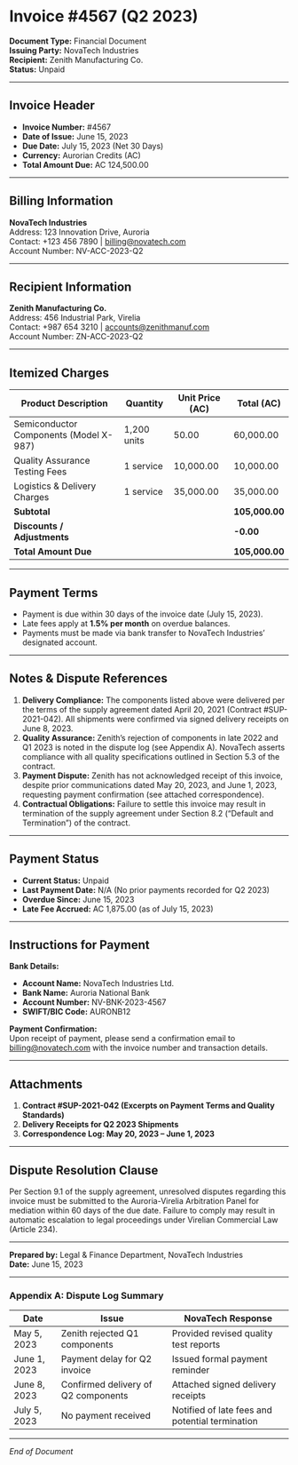 

# **Invoice #4567 (Q2 2023)**  
**Document Type:** Financial Document  
**Issuing Party:** NovaTech Industries  
**Recipient:** Zenith Manufacturing Co.  
**Status:** Unpaid  

---

## **Invoice Header**  
- **Invoice Number:** #4567  
- **Date of Issue:** June 15, 2023  
- **Due Date:** July 15, 2023 (Net 30 Days)  
- **Currency:** Aurorian Credits (AC)  
- **Total Amount Due:** AC 124,500.00  

---

## **Billing Information**  
**NovaTech Industries**  
Address: 123 Innovation Drive, Auroria  
Contact: +123 456 7890 | billing@novatech.com  
Account Number: NV-ACC-2023-Q2  

---

## **Recipient Information**  
**Zenith Manufacturing Co.**  
Address: 456 Industrial Park, Virelia  
Contact: +987 654 3210 | accounts@zenithmanuf.com  
Account Number: ZN-ACC-2023-Q2  

---

## **Itemized Charges**  
| **Product Description**         | **Quantity** | **Unit Price (AC)** | **Total (AC)** |  
|-------------------------------|--------------|---------------------|----------------|  
| Semiconductor Components (Model X-987) | 1,200 units   | 50.00              | 60,000.00      |  
| Quality Assurance Testing Fees    | 1 service     | 10,000.00          | 10,000.00      |  
| Logistics & Delivery Charges      | 1 service     | 35,000.00          | 35,000.00      |  
| **Subtotal**                   |              |                     | **105,000.00** |  
| **Discounts / Adjustments**    |              |                     | **-0.00**      |  
| **Total Amount Due**          |              |                     | **105,000.00** |  

---

## **Payment Terms**  
- Payment is due within 30 days of the invoice date (July 15, 2023).  
- Late fees apply at **1.5% per month** on overdue balances.  
- Payments must be made via bank transfer to NovaTech Industries’ designated account.  

---

## **Notes & Dispute References**  
1. **Delivery Compliance:** The components listed above were delivered per the terms of the supply agreement dated April 20, 2021 (Contract #SUP-2021-042). All shipments were confirmed via signed delivery receipts on June 8, 2023.  
2. **Quality Assurance:** Zenith’s rejection of components in late 2022 and Q1 2023 is noted in the dispute log (see Appendix A). NovaTech asserts compliance with all quality specifications outlined in Section 5.3 of the contract.  
3. **Payment Dispute:** Zenith has not acknowledged receipt of this invoice, despite prior communications dated May 20, 2023, and June 1, 2023, requesting payment confirmation (see attached correspondence).  
4. **Contractual Obligations:** Failure to settle this invoice may result in termination of the supply agreement under Section 8.2 (“Default and Termination”) of the contract.  

---

## **Payment Status**  
- **Current Status:** Unpaid  
- **Last Payment Date:** N/A (No prior payments recorded for Q2 2023)  
- **Overdue Since:** June 15, 2023  
- **Late Fee Accrued:** AC 1,875.00 (as of July 15, 2023)  

---

## **Instructions for Payment**  
**Bank Details:**  
- **Account Name:** NovaTech Industries Ltd.  
- **Bank Name:** Auroria National Bank  
- **Account Number:** NV-BNK-2023-4567  
- **SWIFT/BIC Code:** AURONB12  

**Payment Confirmation:**  
Upon receipt of payment, please send a confirmation email to billing@novatech.com with the invoice number and transaction details.  

---

## **Attachments**  
1. **Contract #SUP-2021-042 (Excerpts on Payment Terms and Quality Standards)**  
2. **Delivery Receipts for Q2 2023 Shipments**  
3. **Correspondence Log: May 20, 2023 – June 1, 2023**  

---

## **Dispute Resolution Clause**  
Per Section 9.1 of the supply agreement, unresolved disputes regarding this invoice must be submitted to the Auroria-Virelia Arbitration Panel for mediation within 60 days of the due date. Failure to comply may result in automatic escalation to legal proceedings under Virelian Commercial Law (Article 234).  

---  
**Prepared by:** Legal & Finance Department, NovaTech Industries  
**Date:** June 15, 2023  

---

### **Appendix A: Dispute Log Summary**  
| **Date**       | **Issue**                                  | **NovaTech Response**                          |  
|----------------|--------------------------------------------|------------------------------------------------|  
| May 5, 2023    | Zenith rejected Q1 components              | Provided revised quality test reports         |  
| June 1, 2023   | Payment delay for Q2 invoice               | Issued formal payment reminder                |  
| June 8, 2023   | Confirmed delivery of Q2 components        | Attached signed delivery receipts             |  
| July 5, 2023   | No payment received                        | Notified of late fees and potential termination |  

---  
*End of Document*